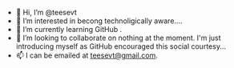 - 👋 Hi, I’m @teesevt
- 👀 I’m interested in becong technoligically aware....
- 🌱 I’m currently learning GitHub .
- 💞️ I’m looking to collaborate on nothing at the moment.  I'm just introducing myself as GitHub encouraged this social courtesy...
- 📫 I can be emailed at teesevt@gmail.com.

<!---
teesevt/teesevt is a ✨ special ✨ repository because its `README.md` (this file) appears on your GitHub profile.
You can click the Preview link to take a look at your changes.
--->
